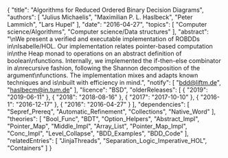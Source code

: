 {
    "title": "Algorithms for Reduced Ordered Binary Decision Diagrams",
    "authors": [
        "Julius Michaelis",
        "Maximilian P. L. Haslbeck",
        "Peter Lammich",
        "Lars Hupel"
    ],
    "date": "2016-04-27",
    "topics": [
        "Computer science/Algorithms",
        "Computer science/Data structures"
    ],
    "abstract": "\nWe present a verified and executable implementation of ROBDDs in\nIsabelle/HOL. Our implementation relates pointer-based computation in\nthe Heap monad to operations on an abstract definition of boolean\nfunctions. Internally, we implemented the if-then-else combinator in a\nrecursive fashion, following the Shannon decomposition of the argument\nfunctions. The implementation mixes and adapts known techniques and is\nbuilt with efficiency in mind.",
    "notify": [
        "bdd@liftm.de",
        "haslbecm@in.tum.de"
    ],
    "licence": "BSD",
    "olderReleases": [
        {
            "2019": "2019-06-11"
        },
        {
            "2018": "2018-08-16"
        },
        {
            "2017": "2017-10-10"
        },
        {
            "2016-1": "2016-12-17"
        },
        {
            "2016": "2016-04-27"
        }
    ],
    "dependencies": [
        "Sepref_Prereq",
        "Automatic_Refinement",
        "Collections",
        "Native_Word"
    ],
    "theories": [
        "Bool_Func",
        "BDT",
        "Option_Helpers",
        "Abstract_Impl",
        "Pointer_Map",
        "Middle_Impl",
        "Array_List",
        "Pointer_Map_Impl",
        "Conc_Impl",
        "Level_Collapse",
        "BDD_Examples",
        "BDD_Code"
    ],
    "relatedEntries": [
        "JinjaThreads",
        "Separation_Logic_Imperative_HOL",
        "Containers"
    ]
}